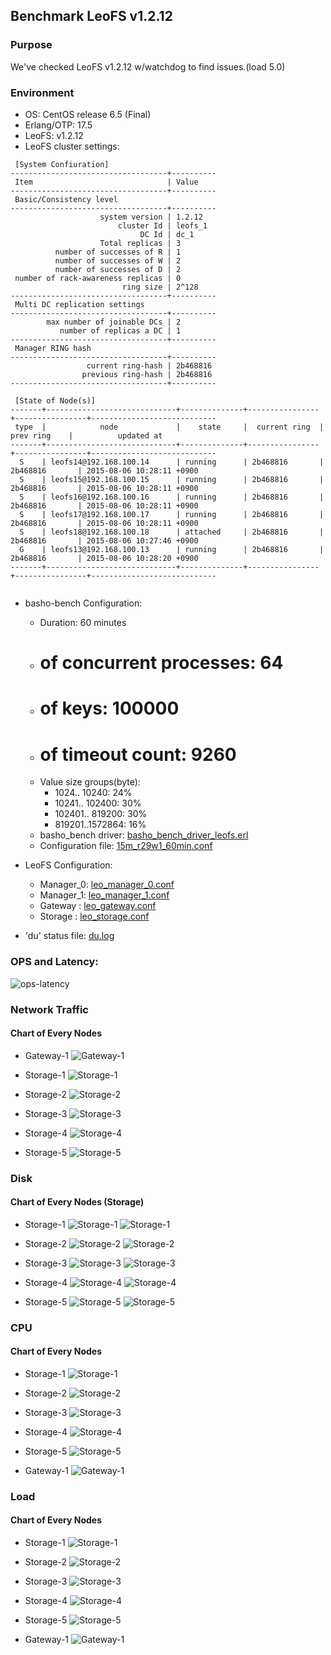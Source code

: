 ## Benchmark LeoFS v1.2.12

### Purpose
We've checked LeoFS v1.2.12 w/watchdog to find issues.(load 5.0)

### Environment

* OS: CentOS release 6.5 (Final)
* Erlang/OTP: 17.5
* LeoFS: v1.2.12
* LeoFS cluster settings:

```
 [System Confiuration]
-----------------------------------+----------
 Item                              | Value    
-----------------------------------+----------
 Basic/Consistency level
-----------------------------------+----------
                    system version | 1.2.12
                        cluster Id | leofs_1
                             DC Id | dc_1
                    Total replicas | 3
          number of successes of R | 1
          number of successes of W | 2
          number of successes of D | 2
 number of rack-awareness replicas | 0
                         ring size | 2^128
-----------------------------------+----------
 Multi DC replication settings
-----------------------------------+----------
        max number of joinable DCs | 2
           number of replicas a DC | 1
-----------------------------------+----------
 Manager RING hash
-----------------------------------+----------
                 current ring-hash | 2b468816
                previous ring-hash | 2b468816
-----------------------------------+----------

 [State of Node(s)]
-------+-----------------------------+--------------+----------------+----------------+----------------------------
 type  |            node             |    state     |  current ring  |   prev ring    |          updated at         
-------+-----------------------------+--------------+----------------+----------------+----------------------------
  S    | leofs14@192.168.100.14      | running      | 2b468816       | 2b468816       | 2015-08-06 10:28:11 +0900
  S    | leofs15@192.168.100.15      | running      | 2b468816       | 2b468816       | 2015-08-06 10:28:11 +0900
  S    | leofs16@192.168.100.16      | running      | 2b468816       | 2b468816       | 2015-08-06 10:28:11 +0900
  S    | leofs17@192.168.100.17      | running      | 2b468816       | 2b468816       | 2015-08-06 10:28:11 +0900
  S    | leofs18@192.168.100.18      | attached     | 2b468816       | 2b468816       | 2015-08-06 10:27:46 +0900
  G    | leofs13@192.168.100.13      | running      | 2b468816       | 2b468816       | 2015-08-06 10:28:20 +0900
-------+-----------------------------+--------------+----------------+----------------+----------------------------


```

* basho-bench Configuration:
    * Duration: 60 minutes
    * # of concurrent processes: 64
    * # of keys: 100000
    * # of timeout count: 9260
    * Value size groups(byte):
        *   1024..  10240: 24%
        *  10241.. 102400: 30%
        * 102401.. 819200: 30%
        * 819201..1572864: 16%
    * basho_bench driver: [basho_bench_driver_leofs.erl](https://github.com/leo-project/leofs/blob/develop/test/src/basho_bench_driver_leofs.erl)
    * Configuration file: [15m_r29w1_60min.conf](20150806_122629/15m_r29w1_60min.conf)

* LeoFS Configuration:
    * Manager_0: [leo_manager_0.conf](conf/leo_manager_0.conf)
    * Manager_1: [leo_manager_1.conf](conf/leo_manager_1.conf)
    * Gateway  : [leo_gateway.conf](conf/leo_gateway.conf)
    * Storage  : [leo_storage.conf](conf/leo_storage.conf)

* 'du' status file: [du.log](du.log)

### OPS and Latency:

![ops-latency](20150806_122629/summary.png)

### Network Traffic
#### Chart of Every Nodes

* Gateway-1
![Gateway-1](leofs13_20150806_122628/sar_1_20150806_122628_p1p1-if1.png)

* Storage-1
![Storage-1](leofs14_20150806_122628/sar_3_20150806_122628_p1p1-if1.png)

* Storage-2
![Storage-2](leofs15_20150806_122628/sar_3_20150806_122628_p1p1-if1.png)

* Storage-3
![Storage-3](leofs16_20150806_122628/sar_3_20150806_122628_p1p1-if1.png)

* Storage-4
![Storage-4](leofs17_20150806_122628/sar_3_20150806_122628_p1p1-if1.png)

* Storage-5
![Storage-5](leofs18_20150806_122628/sar_2_20150806_122628_p1p1-if1.png)



### Disk
#### Chart of Every Nodes (Storage)

* Storage-1
![Storage-1](leofs14_20150806_122628/sar_3_20150806_122628_dev8-16-t1.png)
![Storage-1](leofs14_20150806_122628/sar_3_20150806_122628_dev8-16-t2.png)

* Storage-2
![Storage-2](leofs15_20150806_122628/sar_3_20150806_122628_dev8-16-t1.png)
![Storage-2](leofs15_20150806_122628/sar_3_20150806_122628_dev8-16-t2.png)

* Storage-3
![Storage-3](leofs16_20150806_122628/sar_3_20150806_122628_dev8-16-t1.png)
![Storage-3](leofs16_20150806_122628/sar_3_20150806_122628_dev8-16-t2.png)

* Storage-4
![Storage-4](leofs17_20150806_122628/sar_3_20150806_122628_dev8-16-t1.png)
![Storage-4](leofs17_20150806_122628/sar_3_20150806_122628_dev8-16-t2.png)

* Storage-5
![Storage-5](leofs18_20150806_122628/sar_2_20150806_122628_dev8-16-t1.png)
![Storage-5](leofs18_20150806_122628/sar_2_20150806_122628_dev8-16-t2.png)



### CPU
#### Chart of Every Nodes

* Storage-1
![Storage-1](leofs14_20150806_122628/sar_3_20150806_122628_all-cpu.png)

* Storage-2
![Storage-2](leofs15_20150806_122628/sar_3_20150806_122628_all-cpu.png)

* Storage-3
![Storage-3](leofs16_20150806_122628/sar_3_20150806_122628_all-cpu.png)

* Storage-4
![Storage-4](leofs17_20150806_122628/sar_3_20150806_122628_all-cpu.png)

* Storage-5
![Storage-5](leofs18_20150806_122628/sar_2_20150806_122628_all-cpu.png)

* Gateway-1
![Gateway-1](leofs13_20150806_122628/sar_1_20150806_122628_all-cpu.png)



### Load
#### Chart of Every Nodes

* Storage-1
![Storage-1](leofs14_20150806_122628/sar_3_20150806_122628_LinuxloadSar.png)

* Storage-2
![Storage-2](leofs15_20150806_122628/sar_3_20150806_122628_LinuxloadSar.png)

* Storage-3
![Storage-3](leofs16_20150806_122628/sar_3_20150806_122628_LinuxloadSar.png)

* Storage-4
![Storage-4](leofs17_20150806_122628/sar_3_20150806_122628_LinuxloadSar.png)

* Storage-5
![Storage-5](leofs18_20150806_122628/sar_2_20150806_122628_LinuxloadSar.png)

* Gateway-1
![Gateway-1](leofs13_20150806_122628/sar_1_20150806_122628_LinuxloadSar.png)



